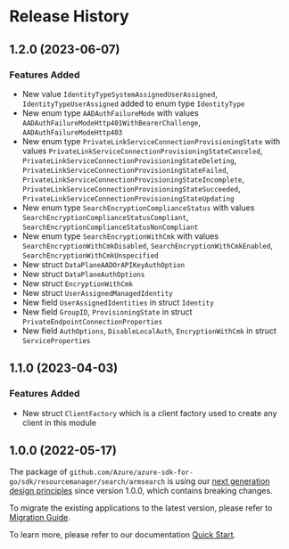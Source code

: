 # Release History

## 1.2.0 (2023-06-07)
### Features Added

- New value `IdentityTypeSystemAssignedUserAssigned`, `IdentityTypeUserAssigned` added to enum type `IdentityType`
- New enum type `AADAuthFailureMode` with values `AADAuthFailureModeHttp401WithBearerChallenge`, `AADAuthFailureModeHttp403`
- New enum type `PrivateLinkServiceConnectionProvisioningState` with values `PrivateLinkServiceConnectionProvisioningStateCanceled`, `PrivateLinkServiceConnectionProvisioningStateDeleting`, `PrivateLinkServiceConnectionProvisioningStateFailed`, `PrivateLinkServiceConnectionProvisioningStateIncomplete`, `PrivateLinkServiceConnectionProvisioningStateSucceeded`, `PrivateLinkServiceConnectionProvisioningStateUpdating`
- New enum type `SearchEncryptionComplianceStatus` with values `SearchEncryptionComplianceStatusCompliant`, `SearchEncryptionComplianceStatusNonCompliant`
- New enum type `SearchEncryptionWithCmk` with values `SearchEncryptionWithCmkDisabled`, `SearchEncryptionWithCmkEnabled`, `SearchEncryptionWithCmkUnspecified`
- New struct `DataPlaneAADOrAPIKeyAuthOption`
- New struct `DataPlaneAuthOptions`
- New struct `EncryptionWithCmk`
- New struct `UserAssignedManagedIdentity`
- New field `UserAssignedIdentities` in struct `Identity`
- New field `GroupID`, `ProvisioningState` in struct `PrivateEndpointConnectionProperties`
- New field `AuthOptions`, `DisableLocalAuth`, `EncryptionWithCmk` in struct `ServiceProperties`


## 1.1.0 (2023-04-03)
### Features Added

- New struct `ClientFactory` which is a client factory used to create any client in this module


## 1.0.0 (2022-05-17)

The package of `github.com/Azure/azure-sdk-for-go/sdk/resourcemanager/search/armsearch` is using our [next generation design principles](https://azure.github.io/azure-sdk/general_introduction.html) since version 1.0.0, which contains breaking changes.

To migrate the existing applications to the latest version, please refer to [Migration Guide](https://aka.ms/azsdk/go/mgmt/migration).

To learn more, please refer to our documentation [Quick Start](https://aka.ms/azsdk/go/mgmt).